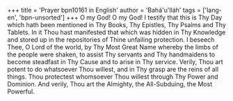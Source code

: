 +++
title = 'Prayer bpn10161 in English'
author = 'Bahá'u'lláh'
tags = ['lang-en', 'bpn-unsorted']
+++
O my God!  O my God!  I testify that this is Thy Day which hath been mentioned in Thy Books, Thy Epistles, Thy Psalms and Thy Tablets.  In it Thou hast manifested that which was hidden in Thy Knowledge and stored up in the repositories of Thine unfailing protection.  I beseech Thee, O Lord of the world, by Thy Most Great Name whereby the limbs of the people were shaken, to assist Thy servants and Thy handmaidens to become steadfast in Thy Cause and to arise in Thy service. 
Verily, Thou art potent to do whatsoever Thou willest, and in Thy grasp are the reins of all things.  Thou protectest whomsoever Thou willest through Thy Power and Dominion.  And verily, Thou art the Almighty, the All-Subduing, the Most Powerful.
